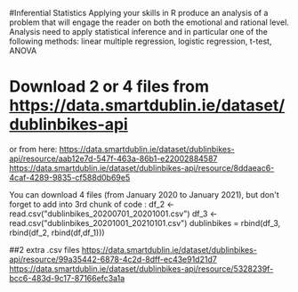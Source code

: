 #Inferential Statistics 
Applying your skills in R produce an analysis of a problem that will engage the reader on both the emotional and rational level. Analysis need to apply statistical inference and in particular one of the following methods: linear multiple regression, logistic regression, t-test, ANOVA

# Download 2 or 4 files from https://data.smartdublin.ie/dataset/dublinbikes-api
or from here:
https://data.smartdublin.ie/dataset/dublinbikes-api/resource/aab12e7d-547f-463a-86b1-e22002884587
https://data.smartdublin.ie/dataset/dublinbikes-api/resource/8ddaeac6-4caf-4289-9835-cf588d0b69e5

You can download 4 files (from January 2020 to January 2021), but don't forget to add into 3rd chunk of code : 
df_2 <- read.csv("dublinbikes_20200701_20201001.csv")
df_3 <- read.csv("dublinbikes_20201001_20210101.csv")
dublinbikes = rbind(df_3, rbind(df_2, rbind(df,df_1)))

##2 extra .csv files
https://data.smartdublin.ie/dataset/dublinbikes-api/resource/99a35442-6878-4c2d-8dff-ec43e91d21d7
https://data.smartdublin.ie/dataset/dublinbikes-api/resource/5328239f-bcc6-483d-9c17-87166efc3a1a

